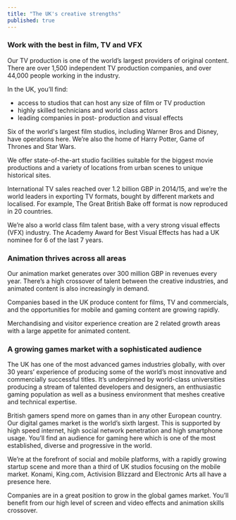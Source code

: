 ```yaml
---
title: "The UK's creative strengths"
published: true
---
```

### Work with the best in film, TV and VFX

Our TV production is one of the world’s largest providers of original content. There are over 1,500 independent TV production companies, and over 44,000 people working in the industry.    

In the UK, you’ll find:

- access to studios that can host any size of film or TV production 
- highly skilled technicians and world class actors
- leading companies in post- production and visual effects

Six of the world's largest film studios, including Warner Bros and Disney, have operations here. We’re also the home of Harry Potter, Game of Thrones and Star Wars.  

We offer state-of-the-art studio facilities suitable for the biggest movie productions and a variety of locations from urban scenes to unique historical sites.

International TV sales reached over 1.2 billion GBP in 2014/15, and we’re the world leaders in exporting TV formats, bought by different markets and localised. For example, The Great British Bake off format is now reproduced in 20 countries. 

We’re also a world class film talent base, with a very strong visual effects (VFX) industry. The Academy Award for Best Visual Effects has had a UK nominee for 6 of the last 7 years.

### Animation thrives across all areas

Our animation market generates over 300 million GBP in revenues every year. There’s a high crossover of talent between the creative industries, and animated content is also increasingly in demand. 

Companies based in the UK produce content for films, TV and commercials, and the opportunities for mobile and gaming content are growing rapidly. 

Merchandising and visitor experience creation are 2 related growth areas with a large appetite for animated content.

### A growing games market with a sophisticated audience

The UK has one of the most advanced games industries globally, with over 30 years’ experience of producing some of the world’s most innovative and commercially successful titles. It’s underpinned by world-class universities producing a stream of talented developers and designers, an enthusiastic gaming population as well as a business environment that meshes creative and technical expertise.

British gamers spend more on games than in any other European country. Our digital games market is the world’s sixth largest. This is supported by high speed internet, high social network penetration and high smartphone usage. You’ll find an audience for gaming here which is one of the most established, diverse and progressive in the world.

We’re at the forefront of social and mobile platforms, with a rapidly growing startup scene and more than a third of UK studios focusing on the mobile market. Konami, King.com, Activision Blizzard and Electronic Arts all have a presence here.

Companies are in a great position to grow in the global games market. You’ll benefit from our high level of screen and video effects and animation skills crossover.
